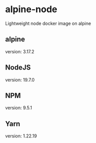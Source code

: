# alpine-node
Lightweight node docker image on alpine

## alpine
version: 3.17.2

## NodeJS
version: 19.7.0

## NPM
version: 9.5.1

## Yarn
version: 1.22.19
